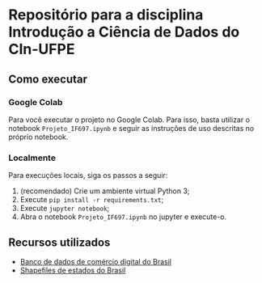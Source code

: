 # Repositório para a disciplina Introdução a Ciência de Dados do CIn-UFPE

## Como executar

### Google Colab

Para você executar o projeto no Google Colab. Para isso, basta utilizar o notebook `Projeto_IF697.ipynb` e seguir as instruções de uso descritas no próprio notebook.

### Localmente

Para execuções locais, siga os passos a seguir:

1. (recomendado) Crie um ambiente virtual Python 3;
2. Execute `pip install -r requirements.txt`;
3. Execute `jupyter notebook`;
4. Abra o notebook `Projeto_IF697.ipynb` no jupyter e execute-o.

## Recursos utilizados
- [Banco de dados de comércio digital do Brasil](https://www.kaggle.com/olistbr/brazilian-ecommerce)
- [Shapefiles de estados do Brasil](https://www.kaggle.com/rodsaldanha/brazilianstatesshapefiles)

